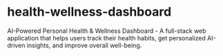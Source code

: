 # health-wellness-dashboard
AI-Powered Personal Health &amp; Wellness Dashboard - A full-stack web application that helps users track their health habits, get personalized AI-driven insights, and improve overall well-being.
